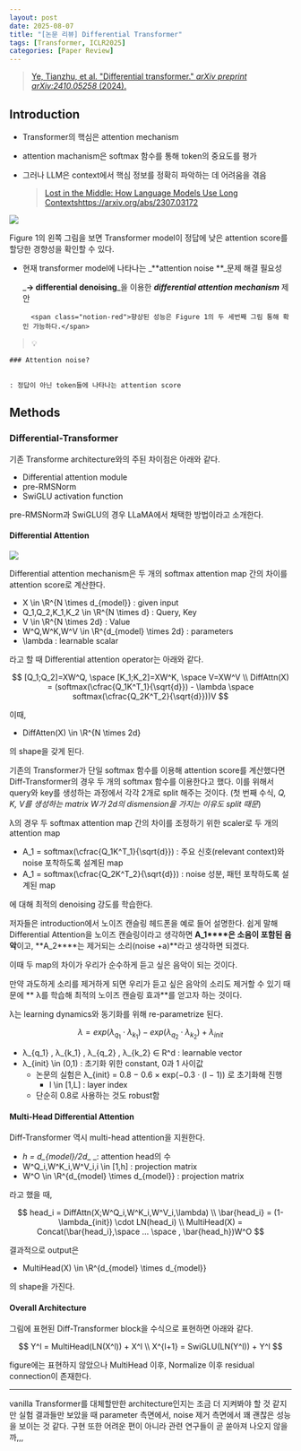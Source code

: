 ```yaml
---
layout: post
date: 2025-08-07
title: "[논문 리뷰] Differential Transformer"
tags: [Transformer, ICLR2025]
categories: [Paper Review]
---
```


> [Ye, Tianzhu, et al. "Differential transformer." ](https://arxiv.org/abs/2410.05258)[_arXiv preprint arXiv:2410.05258_](https://arxiv.org/abs/2410.05258)[ (2024).](https://arxiv.org/abs/2410.05258)



## Introduction

- Transformer의 핵심은 attention mechanism
- attention machanism은 softmax 함수를 통해 token의 중요도를 평가
- 그러나 LLM은 context에서 핵심 정보를 정확히 파악하는 데 어려움을 겪음

	> [Lost in the Middle: How Language Models Use Long Contextshttps://arxiv.org/abs/2307.03172](https://arxiv.org/abs/2307.03172)


![](https://prod-files-secure.s3.us-west-2.amazonaws.com/542b861c-36a8-4051-84e5-8804b6728dba/9083ea56-691a-4752-ae26-47f403431ac8/image.png?X-Amz-Algorithm=AWS4-HMAC-SHA256&X-Amz-Content-Sha256=UNSIGNED-PAYLOAD&X-Amz-Credential=ASIAZI2LB4665G3SB72L%2F20250905%2Fus-west-2%2Fs3%2Faws4_request&X-Amz-Date=20250905T110058Z&X-Amz-Expires=3600&X-Amz-Security-Token=IQoJb3JpZ2luX2VjEAsaCXVzLXdlc3QtMiJIMEYCIQDSeUW6SdmKxMftb8giXNxGJSOmzCy8LF8ayVCcr5qjpwIhALgLu8rFEkQyUTY721TDrlyMS3jdDHCQC3C9iBjaWt%2BnKv8DCHQQABoMNjM3NDIzMTgzODA1IgwSYytzL3fcRuINBCsq3AMeyDqLwVRlvnGw0QU%2FACsJjBIOkXrEZiyvhi1HV5tD0Bh8TCAFN55olHOC1xObeQJ%2BvTGIcFrkYSuMkrRKRUNBjvR48FNn35ACaT6AHq6%2FNhgF9rgi%2F%2Bfbk1F0Ex4dHnWJ9TUcLtkhkV5ZXON3jaKY48nQ%2FgwAf0PQEatQ713Bp1tZxfANdZaia4XVXkiiWgxPX8qGhEWUKQllykBs9IEEvb5xIYczE%2F9EwlARX7r2Bs31I1hGQK5KFlQi9rW3BBd%2FGRJlAeVxBjymniLRkejljrgQn%2FbSlOern4ug5Y6p32JEQGk%2FisOefyCw1tJTLzg0AQndoaBXttl887dPxfOJn0j6l2S292Hv4mYSw6iVCdaIHnsjlVSodQOHDVgQYpqMrQArb8DArSK9GSXGtMDdjctZf8hTWLYHW4AdeNwVVUglenFbVur0QKsK6trt%2FUjYG6bR4NzWvqRM%2FwvF5NBHN2yB5XJmIrAaKXDlpLPtC%2Fri%2B85mgZ2DeQQCLdOVGAU6EHvxc%2FOKXB5cjuo373u7Ep3XsK3vng%2FV8WEYGvBAAwEoj1%2B6DBV9n%2FmaLejOCNUUQLScZqkgi%2FiPRr%2Ft0W10SMUnOKXK4N73R6Ale7gB6PyHvvUAkpr6dZ%2Ff1TDU9erFBjqkAQDCUNvQdcec0zUHU4XbseypVfwVet%2BCWvzFHy5MvRMb78I9JU502lYDcJ1gTPr8vVweUES7aAPxPp%2FNGj8j1dFN4u%2F8nogehh7Wb6rQolK8lU1u6Ac6vN60LyHA8CSaQOqLz%2F7vVmd45vqrzRFTFzc53qJfiO6hMnChwADYjwm4jBgYyrXiWLxazkr%2FSpfdu4XLsnUYlmeTcaAYRHKiBRCv3d4k&X-Amz-Signature=ae487ae7d7366acd2199e409ff5fa18343acd91e5251caa15566cb186cea76a0&X-Amz-SignedHeaders=host&x-amz-checksum-mode=ENABLED&x-id=GetObject)


Figure 1의 왼쪽 그림을 보면 Transformer model이 정답에 낮은 attention score를 할당한 경향성을 확인할 수 있다.

- 현재 transformer model에 나타나는 _**attention noise **_문제 해결 필요성

	_**→ differential denoising**_을 이용한 _**differential attention mechanism**_ 제안


		<span class="notion-red">향상된 성능은 Figure 1의 두 세번째 그림 통해 확인 가능하다.</span>


> 💡 


	### Attention noise?


	: 정답이 아닌 token들에 나타나는 attention score



## Methods



### Differential-Transformer


기존 Transforme architecture와의 주된 차이점은 아래와 같다.

- Differential attention module
- pre-RMSNorm
- SwiGLU activation function

pre-RMSNorm과 SwiGLU의 경우 LLaMA에서 채택한 방법이라고 소개한다.



#### Differential Attention


![](https://prod-files-secure.s3.us-west-2.amazonaws.com/542b861c-36a8-4051-84e5-8804b6728dba/116d70b2-1963-4810-9167-f4c7d8a06e8f/image.png?X-Amz-Algorithm=AWS4-HMAC-SHA256&X-Amz-Content-Sha256=UNSIGNED-PAYLOAD&X-Amz-Credential=ASIAZI2LB4665G3SB72L%2F20250905%2Fus-west-2%2Fs3%2Faws4_request&X-Amz-Date=20250905T110058Z&X-Amz-Expires=3600&X-Amz-Security-Token=IQoJb3JpZ2luX2VjEAsaCXVzLXdlc3QtMiJIMEYCIQDSeUW6SdmKxMftb8giXNxGJSOmzCy8LF8ayVCcr5qjpwIhALgLu8rFEkQyUTY721TDrlyMS3jdDHCQC3C9iBjaWt%2BnKv8DCHQQABoMNjM3NDIzMTgzODA1IgwSYytzL3fcRuINBCsq3AMeyDqLwVRlvnGw0QU%2FACsJjBIOkXrEZiyvhi1HV5tD0Bh8TCAFN55olHOC1xObeQJ%2BvTGIcFrkYSuMkrRKRUNBjvR48FNn35ACaT6AHq6%2FNhgF9rgi%2F%2Bfbk1F0Ex4dHnWJ9TUcLtkhkV5ZXON3jaKY48nQ%2FgwAf0PQEatQ713Bp1tZxfANdZaia4XVXkiiWgxPX8qGhEWUKQllykBs9IEEvb5xIYczE%2F9EwlARX7r2Bs31I1hGQK5KFlQi9rW3BBd%2FGRJlAeVxBjymniLRkejljrgQn%2FbSlOern4ug5Y6p32JEQGk%2FisOefyCw1tJTLzg0AQndoaBXttl887dPxfOJn0j6l2S292Hv4mYSw6iVCdaIHnsjlVSodQOHDVgQYpqMrQArb8DArSK9GSXGtMDdjctZf8hTWLYHW4AdeNwVVUglenFbVur0QKsK6trt%2FUjYG6bR4NzWvqRM%2FwvF5NBHN2yB5XJmIrAaKXDlpLPtC%2Fri%2B85mgZ2DeQQCLdOVGAU6EHvxc%2FOKXB5cjuo373u7Ep3XsK3vng%2FV8WEYGvBAAwEoj1%2B6DBV9n%2FmaLejOCNUUQLScZqkgi%2FiPRr%2Ft0W10SMUnOKXK4N73R6Ale7gB6PyHvvUAkpr6dZ%2Ff1TDU9erFBjqkAQDCUNvQdcec0zUHU4XbseypVfwVet%2BCWvzFHy5MvRMb78I9JU502lYDcJ1gTPr8vVweUES7aAPxPp%2FNGj8j1dFN4u%2F8nogehh7Wb6rQolK8lU1u6Ac6vN60LyHA8CSaQOqLz%2F7vVmd45vqrzRFTFzc53qJfiO6hMnChwADYjwm4jBgYyrXiWLxazkr%2FSpfdu4XLsnUYlmeTcaAYRHKiBRCv3d4k&X-Amz-Signature=ed3c91b48c420815c1415859f9eb6762f77d5f6f9e00b54eca9a8332d2bb503d&X-Amz-SignedHeaders=host&x-amz-checksum-mode=ENABLED&x-id=GetObject)


Differential attention mechanism은 두 개의 softmax attention map 간의 차이를 attention score로 계산한다.

- X \in \R^{N \times d\_{model}} : given input
- Q\_1,Q\_2,K\_1,K\_2 \in \R^{N \times d} : Query, Key
- V \in \R^{N \times 2d} : Value
- W^Q,W^K,W^V \in \R^{d\_{model} \times 2d} : parameters
- \lambda : learnable scalar

라고 할 때 Differential attention operator는 아래와 같다.


$$
[Q_1;Q_2]=XW^Q, \space [K_1;K_2]=XW^K, \space V=XW^V \\
DiffAttn(X) = (softmax(\cfrac{Q_1K^T_1}{\sqrt{d}}) - \lambda \space softmax(\cfrac{Q_2K^T_2}{\sqrt{d}}))V
$$


이때,

- DiffAtten(X) \in \R^{N \times 2d}

의 shape을 갖게 된다.


기존의 Transformer가 단일 softmax 함수를 이용해 attention score를 계산했다면 Diff-Transformer의 경우 두 개의 softmax 함수를 이용한다고 했다. 이를 위해서 query와 key를 생성하는 과정에서 각각 2개로 split 해주는 것이다. <span class="notion-red">(첫 번째 수식, </span><span class="notion-red">_Q, K, V를 생성하는 matrix W가 2d의 dismension을 가지는 이유도 split 때문_</span><span class="notion-red">)</span>


 λ의 경우 두 softmax attention map 간의 차이를 조정하기 위한 scaler로 두 개의 attention map

- A\_1 = softmax(\cfrac{Q\_1K^T\_1}{\sqrt{d}}) : 주요 신호(relevant context)와 noise 포착하도록 설계된 map
- A\_1 = softmax(\cfrac{Q\_2K^T\_2}{\sqrt{d}}) : noise 성분, 패턴 포착하도록 설계된 map 

에 대해 최적의 denoising 강도를 학습한다.


저자들은 introduction에서 노이즈 캔슬링 헤드폰을 예로 들어 설명한다. 쉽게 말해 Differential Attention을 노이즈 캔슬링이라고 생각하면 **A\_1****은 소음이 포함된 음악**이고, **A\_2****는 제거되는 소리(noise +a)**라고 생각하면 되겠다. 


이때 두 map의 차이가 우리가 순수하게 듣고 싶은 음악이 되는 것이다. 


만약 과도하게 소리를 제거하게 되면 우리가 듣고 싶은 음악의 소리도 제거할 수 있기 때문에 ** λ를 학습해 최적의 노이즈 캔슬링 효과**를 얻고자 하는 것이다.


λ는 learning dynamics와 동기화를 위해 re-parametrize 된다.


$$
\lambda = exp(\lambda_{q_1} \cdot \lambda_{k_1}) - exp(\lambda_{q_2} \cdot \lambda_{k_2}) + \lambda_{init}
$$

- λ\_{q\_1} , λ\_{k\_1} , λ\_{q\_2} , λ\_{k\_2} ∈ R^d : learnable vector
- λ\_{init} \in (0,1) : 초기화 위한 constant, 0과 1 사이값
	- 논문의 실험은 λ\_{init} = 0.8 − 0.6 × exp(−0.3 · (l − 1)) 로 초기화해 진행
		- l \in [1,L] : layer index
	- 단순히 0.8로 사용하는 것도 robust함


#### **Multi-Head Differential Attention**


Diff-Transformer 역시 multi-head attention을 지원한다.

- _h = d\_{model}/2d__ _: attention head의 수
- W^Q\_i,W^K\_i,W^V\_i,i \in [1,h] : projection matrix
- W^O \in \R^{d\_{model} \times d\_{model}} : projection matrix

라고 했을 때,


$$
head_i = DiffAttn(X;W^Q_i,W^K_i,W^V_i,\lambda) \\
\bar{head_i} = (1-\lambda_{init}) \cdot LN(head_i) \\
MultiHead(X) = Concat(\bar{head_i},\space ... \space , \bar{head_h})W^O
$$


결과적으로 output은

- MultiHead(X) \in \R^{d\_{model} \times d\_{model}}

의 shape을 가진다.



#### Overall Architecture


그림에 표현된 Diff-Transformer block을 수식으로 표현하면 아래와 같다.


$$
Y^l = MultiHead(LN(X^l)) + X^l \\
X^{l+1} = SwiGLU(LN(Y^l)) + Y^l
$$


figure에는 표현하지 않았으나 MultiHead 이후, Normalize 이후 residual connection이 존재한다.


---


vanilla Transformer를 대체할만한 architecture인지는 조금 더 지켜봐야 할 것 같지만 실험 결과들만 보았을 때 parameter 측면에서, noise 제거 측면에서 꽤 괜찮은 성능을 보이는 것 같다. 구현 또한 어려운 편이 아니라 관련 연구들이 곧 쏟아져 나오지 않을까,,,


